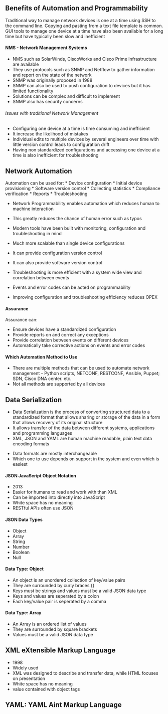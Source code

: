 ## Benefits of Automation and Programmability

Traditional way to manage network devices is one at a time using SSH to the command line. Copying and pasting from a text file template is common. GUI tools to manage one device at a time have also been available for a long time but have typically been slow and inefficient 

#### NMS - Network Management Systems 
- NMS such as SolarWinds, CiscoWorks and Cisco Prime Infrastructure are available
- They use protocols such as SNMP and Netflow to gather information and report on the state of the network
- SNMP was originally proposed in 1988
- SNMP can also be used to push configuration to devices but it has limited functionality 
- Solutions can be complex and difficult to implement 
- SNMP also has security concerns

###### Issues with traditional Network Management

* Configuring one device at a time is time consuming and inefficient
* It increase the likelihood of mistakes
* Individual edits to multiple devices by several engineers over time with little version control leads to configuration drift
* Having non standardized configurations and accessing one device at a time is also inefficient for troubleshooting 

## Network Automation 

Automation can be used for:
    * Device configuration
    * Initial device provisioning 
    * Software version control 
    * Collecting statistics 
    * Compliance verification 
    * Reports
    * Troubleshooting

- Network Programmability enables automation which reduces human to machine interaction 
- This greatly reduces the chance of human error such as typos
- Modern tools have been built with monitoring, configuration and troubleshooting in mind 
- Much more scalable than single device configurations 
- It can provide configuration version control 
- It can also provide software version control 

- Troubleshooting is more efficient with a system wide view and correlation between events 
- Events and error codes can be acted on programmability
- Improving configuration and troubleshooting efficiency reduces OPEX

#### Assurance
Assurance can:
- Ensure devices have a standardized configuration
- Provide reports on and correct any exceptions 
- Provide correlation between events on different devices 
- Automatically take corrective actions on events and error codes 


#### Which Automation Method to Use 

* There are multiple methods that can be used to automate network management - Python scripts, NETCONF, RESTCONF, Ansible, Puppet; SDN, Cisco DNA center. etc.
* Not all methods are supported by all devices 


## Data Serialization 

- Data Serialization is the process of converting structured data to a standardized format that allows sharing or storage of the data in a form that allows recovery of its original structure 
- It allows transfer of the data between different systems, applications and programming languages 
- XML, JSON and YAML are human machine readable, plain text data encoding formats

* Data formats are mostly interchangeable 
* Which one to use depends on support in the system and even which is easiest 

#### JSON JavaScript Object Notation

- 2013
- Easier for humans to read and work with than XML
- Can be imported into directly into JavaScript
- White space has no meaning 
- RESTful APIs often use JSON

#### JSON Data Types
- Object
- Array
- String
- Number
- Boolean
- Null

#### Data Type: Object
* An object is an unordered collection of key/value pairs
* They are surrounded by curly braces {}
* Keys must be strings and values must be a valid JSON data type 
* Keys and values are seperated by a colon 
* Each key/value pair is seperated by a comma 

#### Data Type: Array 
* An Array is an ordered list of values 
* They are surrounded by square brackets 
* Values must be a valid JSON data type 


## XML eXtensible Markup Language
- 1998
- Widely used
- XML was designed to describe and transfer data, while HTML focuses on presentation 
- White space has no meaning 
- <key>value</key> contained with object tags 

## YAML: YAML Aint Markup Language 